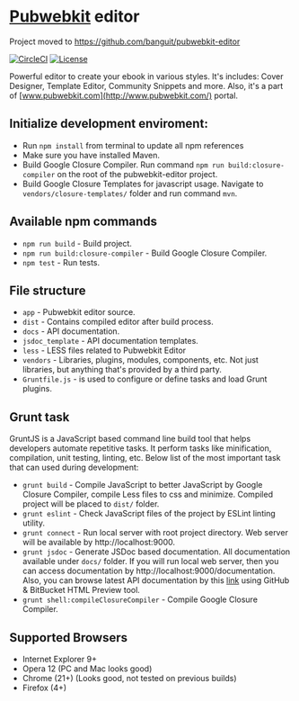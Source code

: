 # [Pubwebkit](http://www.pubwebkit.com/) editor

Project moved to https://github.com/banguit/pubwebkit-editor

[![CircleCI](https://circleci.com/gh/pubwebkit/pubwebkit-editor.svg?style=shield&circle-token=3752c66c0d775a9f309ab8b150f98a6ffd0289fe)](https://circleci.com/gh/pubwebkit/pubwebkit-editor) [![License](https://img.shields.io/badge/License-GNU%20AGPL%20V3-green.svg?style=flat)](http://www.gnu.org/licenses/agpl-3.0.ru.html)

Powerful editor to create your ebook in various styles. It's includes: Cover Designer, Template Editor, Community Snippets and more.
Also, it's a part of [www.pubwebkit.com](http://www.pubwebkit.com/) portal.

## Initialize development enviroment:
* Run `npm install` from terminal to update all npm references
* Make sure you have installed Maven.
* Build Google Closure Compiler. Run command `npm run build:closure-compiler` on the root of the pubwebkit-editor project.
* Build Google Closure Templates for javascript usage. Navigate to `vendors/closure-templates/` folder and run command `mvn`.

## Available npm commands
* `npm run build` - Build project.
* `npm run build:closure-compiler` - Build Google Closure Compiler.
* `npm test` - Run tests.

## File structure
* `app` - Pubwebkit editor source.
* `dist` - Contains compiled editor after build process.
* `docs` - API documentation.
* `jsdoc_template` - API documentation templates.
* `less` - LESS files related to Pubwebkit Editor
* `vendors` - Libraries, plugins, modules, components, etc. Not just libraries, but anything that's provided by a third party.
* `Gruntfile.js` - is used to configure or define tasks and load Grunt plugins.

## Grunt task
GruntJS is a JavaScript based command line build tool that helps developers automate repetitive tasks. It perform tasks like minification, compilation, unit testing, linting, etc.
Below list of the most important task that can used during development:
* `grunt build` - Compile JavaScript to better JavaScript by Google Closure Compiler, compile Less files to css and minimize. Compiled project will be placed to `dist/` folder.
* `grunt eslint` - Check JavaScript files of the project by  ESLint linting utility.
* `grunt connect` - Run local server with root project directory. Web server will be available by http://localhost:9000.
* `grunt jsdoc` - Generate JSDoc based documentation. All documentation available under `docs/` folder. If you will run local web server, then you can access documentation by http://localhost:9000/documentation.
Also, you can browse latest API documentation by this [link](http://htmlpreview.github.io/?https://github.com/pubwebkit/pubwebkit-editor/blob/master/docs/index.html) using GitHub & BitBucket HTML Preview tool.
* `grunt shell:compileClosureCompiler` - Compile Google Closure Compiler.

## Supported Browsers
* Internet Explorer 9+
* Opera 12 (PC and Mac looks good)
* Chrome (21+) (Looks good, not tested on previous builds)
* Firefox (4+)
